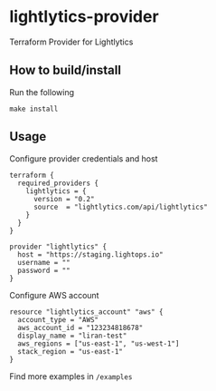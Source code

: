 # lightlytics-provider
Terraform Provider for Lightlytics

## How to build/install

Run the following

`make install`


## Usage

Configure provider credentials and host

```
terraform {
  required_providers {
    lightlytics = {
      version = "0.2"
      source  = "lightlytics.com/api/lightlytics"
    }
  }
}

provider "lightlytics" {
  host = "https://staging.lightops.io"
  username = ""
  password = ""
}
```

Configure AWS account


```
resource "lightlytics_account" "aws" {
  account_type = "AWS"
  aws_account_id = "123234818678"
  display_name = "liran-test"
  aws_regions = ["us-east-1", "us-west-1"]
  stack_region = "us-east-1"
}
```

Find more examples in `/examples` 

